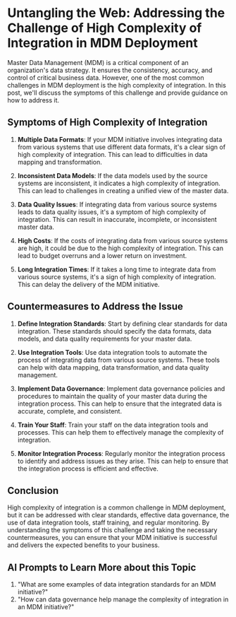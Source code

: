 # Untangling the Web: Addressing the Challenge of High Complexity of Integration in MDM Deployment

Master Data Management (MDM) is a critical component of an organization's data strategy. It ensures the consistency, accuracy, and control of critical business data. However, one of the most common challenges in MDM deployment is the high complexity of integration. In this post, we'll discuss the symptoms of this challenge and provide guidance on how to address it.

## Symptoms of High Complexity of Integration

1. **Multiple Data Formats**: If your MDM initiative involves integrating data from various systems that use different data formats, it's a clear sign of high complexity of integration. This can lead to difficulties in data mapping and transformation.

2. **Inconsistent Data Models**: If the data models used by the source systems are inconsistent, it indicates a high complexity of integration. This can lead to challenges in creating a unified view of the master data.

3. **Data Quality Issues**: If integrating data from various source systems leads to data quality issues, it's a symptom of high complexity of integration. This can result in inaccurate, incomplete, or inconsistent master data.

4. **High Costs**: If the costs of integrating data from various source systems are high, it could be due to the high complexity of integration. This can lead to budget overruns and a lower return on investment.

5. **Long Integration Times**: If it takes a long time to integrate data from various source systems, it's a sign of high complexity of integration. This can delay the delivery of the MDM initiative.

## Countermeasures to Address the Issue

1. **Define Integration Standards**: Start by defining clear standards for data integration. These standards should specify the data formats, data models, and data quality requirements for your master data.

2. **Use Integration Tools**: Use data integration tools to automate the process of integrating data from various source systems. These tools can help with data mapping, data transformation, and data quality management.

3. **Implement Data Governance**: Implement data governance policies and procedures to maintain the quality of your master data during the integration process. This can help to ensure that the integrated data is accurate, complete, and consistent.

4. **Train Your Staff**: Train your staff on the data integration tools and processes. This can help them to effectively manage the complexity of integration.

5. **Monitor Integration Process**: Regularly monitor the integration process to identify and address issues as they arise. This can help to ensure that the integration process is efficient and effective.

## Conclusion

High complexity of integration is a common challenge in MDM deployment, but it can be addressed with clear standards, effective data governance, the use of data integration tools, staff training, and regular monitoring. By understanding the symptoms of this challenge and taking the necessary countermeasures, you can ensure that your MDM initiative is successful and delivers the expected benefits to your business.

## AI Prompts to Learn More about this Topic

1. "What are some examples of data integration standards for an MDM initiative?"
2. "How can data governance help manage the complexity of integration in an MDM initiative?"

